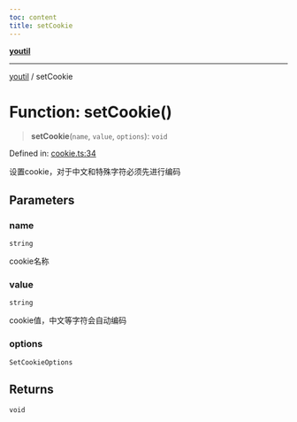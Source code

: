 ```yaml
---
toc: content
title: setCookie
---
```

[**youtil**](../README.md)

***

[youtil](../globals.md) / setCookie

# Function: setCookie()

> **setCookie**(`name`, `value`, `options`): `void`

Defined in: [cookie.ts:34](https://github.com/sxei/youtil/blob/e9b34c64623618e698ab667bad1efa38ce987ab1/src/cookie.ts#L34)

设置cookie，对于中文和特殊字符必须先进行编码

## Parameters

### name

`string`

cookie名称

### value

`string`

cookie值，中文等字符会自动编码

### options

`SetCookieOptions`

## Returns

`void`
